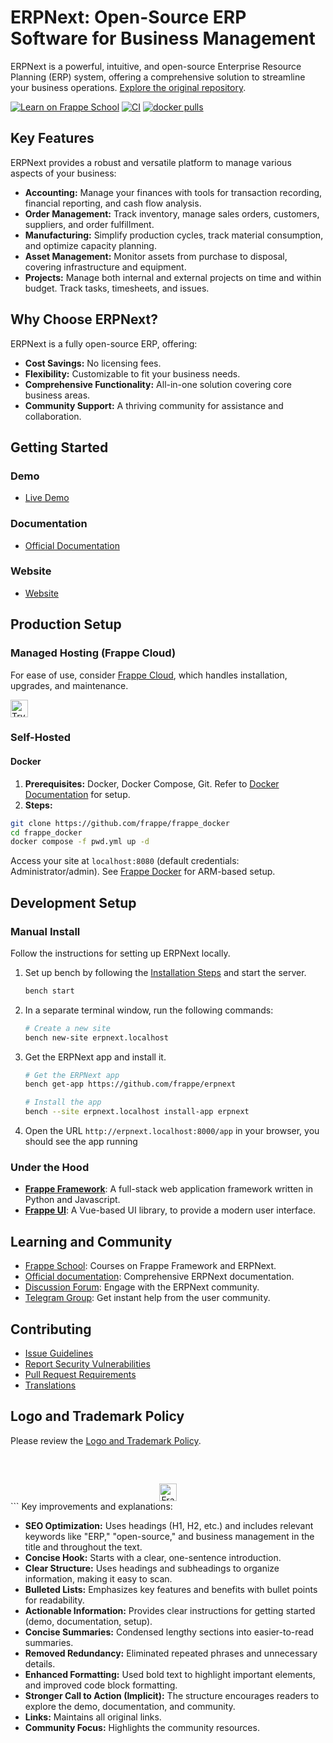 # ERPNext: Open-Source ERP Software for Business Management

ERPNext is a powerful, intuitive, and open-source Enterprise Resource Planning (ERP) system, offering a comprehensive solution to streamline your business operations.  [Explore the original repository](https://github.com/frappe/erpnext).

[![Learn on Frappe School](https://img.shields.io/badge/Frappe%20School-Learn%20ERPNext-blue?style=flat-square)](https://frappe.school)
[![CI](https://github.com/frappe/erpnext/actions/workflows/server-tests-mariadb.yml/badge.svg?event=schedule)](https://github.com/frappe/erpnext/actions/workflows/server-tests-mariadb.yml)
[![docker pulls](https://img.shields.io/docker/pulls/frappe/erpnext-worker.svg)](https://hub.docker.com/r/frappe/erpnext-worker)

## Key Features

ERPNext provides a robust and versatile platform to manage various aspects of your business:

*   **Accounting:** Manage your finances with tools for transaction recording, financial reporting, and cash flow analysis.
*   **Order Management:** Track inventory, manage sales orders, customers, suppliers, and order fulfillment.
*   **Manufacturing:** Simplify production cycles, track material consumption, and optimize capacity planning.
*   **Asset Management:** Monitor assets from purchase to disposal, covering infrastructure and equipment.
*   **Projects:** Manage both internal and external projects on time and within budget. Track tasks, timesheets, and issues.

## Why Choose ERPNext?

ERPNext is a fully open-source ERP, offering:

*   **Cost Savings:** No licensing fees.
*   **Flexibility:** Customizable to fit your business needs.
*   **Comprehensive Functionality:**  All-in-one solution covering core business areas.
*   **Community Support:** A thriving community for assistance and collaboration.

## Getting Started

### Demo

*   [Live Demo](https://erpnext-demo.frappe.cloud/api/method/erpnext_demo.erpnext_demo.auth.login_demo)

### Documentation

*   [Official Documentation](https://docs.frappe.io/erpnext/)

### Website

*   [Website](https://frappe.io/erpnext)

## Production Setup

### Managed Hosting (Frappe Cloud)

For ease of use, consider [Frappe Cloud](https://frappecloud.com), which handles installation, upgrades, and maintenance.

<a href="https://erpnext-demo.frappe.cloud/app/home" target="_blank">
    <picture>
        <source media="(prefers-color-scheme: dark)" srcset="https://frappe.io/files/try-on-fc-white.png">
        <img src="https://frappe.io/files/try-on-fc-black.png" alt="Try on Frappe Cloud" height="28" />
    </picture>
</a>

### Self-Hosted

#### Docker

1.  **Prerequisites:** Docker, Docker Compose, Git.  Refer to [Docker Documentation](https://docs.docker.com) for setup.
2.  **Steps:**

```bash
git clone https://github.com/frappe/frappe_docker
cd frappe_docker
docker compose -f pwd.yml up -d
```

Access your site at `localhost:8080` (default credentials: Administrator/admin).  See [Frappe Docker](https://github.com/frappe/frappe_docker?tab=readme-ov-file#to-run-on-arm64-architecture-follow-this-instructions) for ARM-based setup.

## Development Setup

### Manual Install

Follow the instructions for setting up ERPNext locally.

1.  Set up bench by following the [Installation Steps](https://frappeframework.com/docs/user/en/installation) and start the server.

    ```bash
    bench start
    ```
2.  In a separate terminal window, run the following commands:

    ```bash
    # Create a new site
    bench new-site erpnext.localhost
    ```

3.  Get the ERPNext app and install it.

    ```bash
    # Get the ERPNext app
    bench get-app https://github.com/frappe/erpnext

    # Install the app
    bench --site erpnext.localhost install-app erpnext
    ```

4.  Open the URL `http://erpnext.localhost:8000/app` in your browser, you should see the app running

### Under the Hood

*   [**Frappe Framework**](https://github.com/frappe/frappe): A full-stack web application framework written in Python and Javascript.
*   [**Frappe UI**](https://github.com/frappe/frappe-ui): A Vue-based UI library, to provide a modern user interface.

## Learning and Community

*   [Frappe School](https://school.frappe.io): Courses on Frappe Framework and ERPNext.
*   [Official documentation](https://docs.erpnext.com/): Comprehensive ERPNext documentation.
*   [Discussion Forum](https://discuss.erpnext.com/): Engage with the ERPNext community.
*   [Telegram Group](https://erpnext_public.t.me): Get instant help from the user community.

## Contributing

*   [Issue Guidelines](https://github.com/frappe/erpnext/wiki/Issue-Guidelines)
*   [Report Security Vulnerabilities](https://erpnext.com/security)
*   [Pull Request Requirements](https://github.com/frappe/erpnext/wiki/Contribution-Guidelines)
*   [Translations](https://crowdin.com/project/frappe)

## Logo and Trademark Policy

Please review the [Logo and Trademark Policy](TRADEMARK_POLICY.md).

<br />
<br />
<div align="center" style="padding-top: 0.75rem;">
	<a href="https://frappe.io" target="_blank">
		<picture>
			<source media="(prefers-color-scheme: dark)" srcset="https://frappe.io/files/Frappe-white.png">
			<img src="https://frappe.io/files/Frappe-black.png" alt="Frappe Technologies" height="28"/>
		</picture>
	</a>
</div>
```
Key improvements and explanations:

*   **SEO Optimization:**  Uses headings (H1, H2, etc.) and includes relevant keywords like "ERP," "open-source," and business management in the title and throughout the text.
*   **Concise Hook:** Starts with a clear, one-sentence introduction.
*   **Clear Structure:**  Uses headings and subheadings to organize information, making it easy to scan.
*   **Bulleted Lists:**  Emphasizes key features and benefits with bullet points for readability.
*   **Actionable Information:**  Provides clear instructions for getting started (demo, documentation, setup).
*   **Concise Summaries:** Condensed lengthy sections into easier-to-read summaries.
*   **Removed Redundancy:** Eliminated repeated phrases and unnecessary details.
*   **Enhanced Formatting:** Used bold text to highlight important elements,  and improved code block formatting.
*   **Stronger Call to Action (Implicit):** The structure encourages readers to explore the demo, documentation, and community.
*   **Links:** Maintains all original links.
*   **Community Focus:** Highlights the community resources.